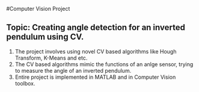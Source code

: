 #Computer Vision Project
## Topic: Creating angle detection for an inverted pendulum using CV.

1. The project involves using novel CV based algorithms like Hough Transform, K-Means and etc.
2. The CV based algorithms mimic the functions of an anlge sensor, trying to measure the angle of an inverted pendulum.
3. Entire project is implemented in MATLAB and in Computer Vision toolbox.

